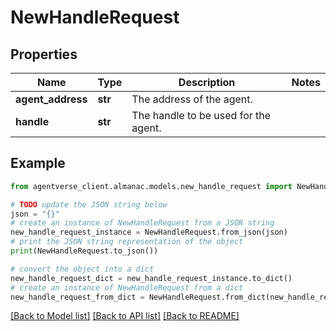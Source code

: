 # NewHandleRequest


## Properties

Name | Type | Description | Notes
------------ | ------------- | ------------- | -------------
**agent_address** | **str** | The address of the agent. | 
**handle** | **str** | The handle to be used for the agent. | 

## Example

```python
from agentverse_client.almanac.models.new_handle_request import NewHandleRequest

# TODO update the JSON string below
json = "{}"
# create an instance of NewHandleRequest from a JSON string
new_handle_request_instance = NewHandleRequest.from_json(json)
# print the JSON string representation of the object
print(NewHandleRequest.to_json())

# convert the object into a dict
new_handle_request_dict = new_handle_request_instance.to_dict()
# create an instance of NewHandleRequest from a dict
new_handle_request_from_dict = NewHandleRequest.from_dict(new_handle_request_dict)
```
[[Back to Model list]](../README.md#documentation-for-models) [[Back to API list]](../README.md#documentation-for-api-endpoints) [[Back to README]](../README.md)


